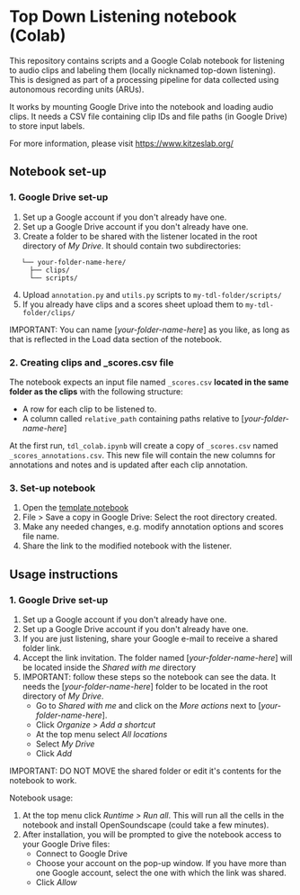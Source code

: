 # Top Down Listening notebook (Colab)

This repository contains scripts and a Google Colab notebook for listening to audio clips and labeling them (locally nicknamed top-down listening). This is designed as part of a processing pipeline for data collected using autonomous recording units (ARUs).

It works by mounting Google Drive into the notebook and loading audio clips. It needs a CSV file containing clip IDs and file paths (in Google Drive) to store input labels. 

For more information, please visit https://www.kitzeslab.org/

## Notebook set-up

### 1. Google Drive set-up

1. Set up a Google account if you don't already have one.
2. Set up a Google Drive account if you don't already have one.
3. Create a folder to be shared with the listener located in the root directory of *My Drive*. It should contain two subdirectories:
```
   └── your-folder-name-here/
     ├── clips/
     └── scripts/
```
4. Upload `annotation.py` and `utils.py` scripts to `my-tdl-folder/scripts/`
5. If you already have clips and a scores sheet upload them to `my-tdl-folder/clips/`

IMPORTANT: You can name [*your-folder-name-here*] as you like, as long as that is reflected in the Load data section of the notebook.

### 2. Creating clips and _scores.csv file

The notebook expects an input file named `_scores.csv` **located in the same folder as the clips** with the following structure:
- A row for each clip to be listened to.
- A column called `relative_path` containing paths relative to [*your-folder-name-here*]

At the first run, `tdl_colab.ipynb` will create a copy of `_scores.csv` named `_scores_annotations.csv`. This new file will contain the new columns for annotations and notes and is updated after each clip annotation.

### 3. Set-up notebook

1. Open the [template notebook](https://colab.research.google.com/drive/1Lb288F0hIuYP6L_vUxA2YCaj2OAv8qyS?usp=sharing)
2. File > Save a copy in Google Drive: Select the root directory created.
3. Make any needed changes, e.g. modify annotation options and scores file name.
4. Share the link to the modified notebook with the listener.


## Usage instructions

### 1. Google Drive set-up

1. Set up a Google account if you don't already have one.
2. Set up a Google Drive account if you don't already have one. 
3. If you are just listening, share your Google e-mail to receive a shared folder link.
4. Accept the link invitation. The folder named [*your-folder-name-here*] will be located inside the *Shared with me* directory
5. IMPORTANT: follow these steps so the notebook can see the data. It needs the [*your-folder-name-here*] folder to be located in the root directory of *My Drive*.
    - Go to *Shared with me* and click on the *More actions* next to [*your-folder-name-here*].
    - Click *Organize > Add a shortcut*
    - At the top menu select *All locations*
    - Select *My Drive*
    - Click *Add*

IMPORTANT: DO NOT MOVE the shared folder or edit it's contents for the notebook to work.

Notebook usage:
1. At the top menu click *Runtime > Run all*. This will run all the cells in the notebook and install OpenSoundscape (could take a few minutes).
2. After installation, you will be prompted to give the notebook access to your Google Drive files:
    - Connect to Google Drive
    - Choose your account on the pop-up window. If you have more than one Google account, select the one with which the link was shared.
    - Click *Allow*

